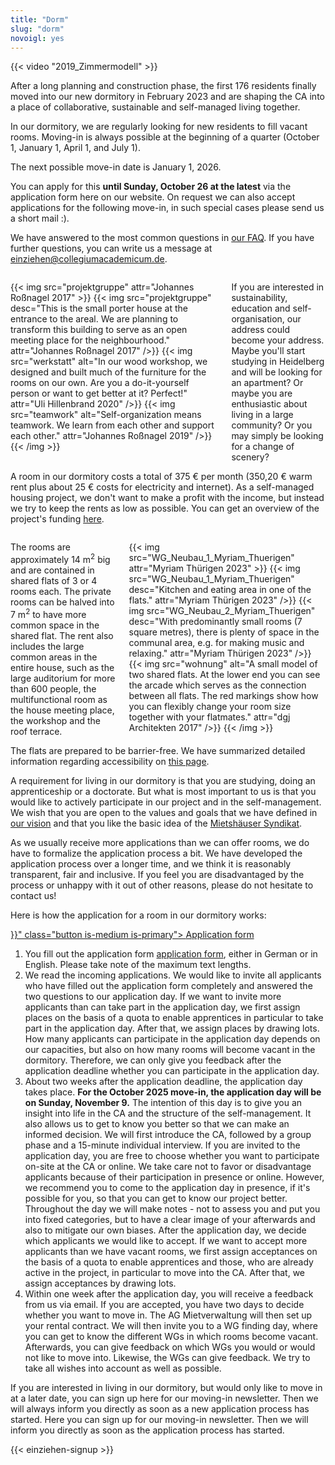 ```yaml
---
title: "Dorm"
slug: "dorm"
novoigl: yes
---
```


{{< video "2019_Zimmermodell" >}}

After a long planning and construction phase, the first 176 residents finally moved into our new dormitory in February 2023 and are shaping the CA into a place of collaborative, sustainable and self-managed living together.

In our dormitory, we are regularly looking for new residents to fill vacant rooms.
Moving-in is always possible at the beginning of a quarter (October 1, January 1, April 1, and July 1).
<!-- Unfortunately, applications for October 2025 move-in are already closed. -->
The next possible move-in date is January 1, 2026.
<!-- You can apply for this starting from the beginning of October via the application form here on our website. On request we can also accept applications for the following move-in, in such special cases please send us a short mail :). -->
You can apply for this <b>until Sunday, October 26 at the latest</b> via the application form here on our website. On request we can also accept applications for the following move-in, in such special cases please send us a short mail :).

We have answered to the most common questions in [our FAQ](/en/faq). If you have further questions, you can write us a message at einziehen@collegiumacademicum.de.

<div class="columns" style="margin-top: 2em;">
    <div class="column">
    {{< img src="projektgruppe" attr="Johannes Roßnagel 2017" >}}
        {{< img src="projektgruppe" desc="This is the small porter house at the entrance to the areal. We are planning to transform this building to serve as an open meeting place for the neighbourhood." attr="Johannes Roßnagel 2017" />}}
        {{< img src="werkstatt" alt="In our wood workshop, we designed and built much of the furniture for the rooms on our own. Are you a do-it-yourself person or want to get better at it? Perfect!" attr="Uli Hillenbrand 2020" />}}
        {{< img src="teamwork" alt="Self-organization means teamwork. We learn from each other and support each other." attr="Johannes Roßnagel 2019" />}}
    {{< /img >}}
    </div>
    <div class="column">
        If you are interested in sustainability, education and self-organisation, our address could become your address. Maybe you'll start studying in Heidelberg and will be looking for an apartment? Or maybe you are enthusiastic about living in a large community? Or you may simply be looking for a change of scenery?
    </div>
</div>

A room in our dormitory costs a total of 375 € per month (350,20 € warm rent plus about 25 € costs for electricity and internet).
As a self-managed housing project, we don't want to make a profit with the income, but instead we try to keep the rents as low as possible. You can get an overview of the project's funding [here](/en/funding).

<div class="columns" style="margin-top: 2em;">
    <div class="column">
        The rooms are approximately 14 m<sup>2</sup> big and are contained in shared flats of 3 or 4 rooms each. The private rooms can be halved into 7 m<sup>2</sup> to have more common space in the shared flat. The rent also includes the large common areas in the entire house, such as the large auditorium for more than 600 people, the multifunctional room as the house meeting place, the workshop and the roof terrace.
    </div>
    <div class="column">
        {{< img src="WG_Neubau_1_Myriam_Thuerigen" attr="Myriam Thürigen 2023" >}}
            {{< img src="WG_Neubau_1_Myriam_Thuerigen" desc="Kitchen and eating area in one of the flats." attr="Myriam Thürigen 2023" />}}
            {{< img src="WG_Neubau_2_Myriam_Thuerigen" desc="With predominantly small rooms (7 square metres), there is plenty of space in the communal area, e.g. for making music and relaxing." attr="Myriam Thürigen 2023" />}}
            {{< img src="wohnung" alt="A small model of two shared flats. At the lower end you can see the arcade which serves as the connection between all flats. The red markings show how you can flexibly change your room size together with your flatmates." attr="dgj Architekten 2017" />}}
        {{< /img >}}
    </div>
</div>

The flats are prepared to be barrier-free. We have summarized detailed information regarding accessibility on [this page](/en/accessibility).

A requirement for living in our dormitory is that you are studying, doing an apprenticeship or a doctorate. But what is most important to us is that you would like to actively participate in our project and in the self-management. We wish that you are open to the values and goals that we have defined in [our vision](/en/vision) and that you like the basic idea of the [Mietshäuser Syndikat](https://www.syndikat.org/en/).

As we usually receive more applications than we can offer rooms, we do have to formalize the application process a bit. We have developed the application process over a longer time, and we think it is reasonably transparent, fair and inclusive. If you feel you are disadvantaged by the process or unhappy with it out of other reasons, please do not hesitate to contact us!

Here is how the application for a room in our dormitory works:

 <div class="buttons is-centered">
    <a href="{{< relref "/pages/wohnen/bewerbung" >}}" class="button is-medium is-primary">
        <span class="icon">
            <i class="icon-home"></i>
        </span>
        <span>Application form</span>
    </a> 
</div>

1. You fill out the application form <a href="/en/application">application form</a>, either in German or in English. Please take note of the maximum text lengths. 
2. We read the incoming applications. We would like to invite all applicants who have filled out the application form completely and answered the two questions to our application day. If we want to invite more applicants than can take part in the application day, we first assign places on the basis of a quota to enable apprentices in particular to take part in the application day. After that, we assign places by drawing lots. How many applicants can participate in the application day depends on our capacities, but also on how many rooms will become vacant in the dormitory. Therefore, we can only give you feedback after the application deadline whether you can participate in the application day.
3. About two weeks after the application deadline, the application day takes place. <b>For the October 2025 move-in, the application day will be on Sunday, November 9.</b> The intention of this day is to give you an insight into life in the CA and the structure of the self-management. It also allows us to get to know you better so that we can make an informed decision. We will first introduce the CA, followed by a group phase and a 15-minute individual interview. If you are invited to the application day, you are free to choose whether you want to participate on-site at the CA or online. We take care not to favor or disadvantage applicants because of their participation in presence or online. However, we recommend you to come to the application day in presence, if it's possible for you, so that you can get to know our project better. Throughout the day we will make notes - not to assess you and put you into fixed categories, but to have a clear image of your afterwards and also to mitigate our own biases. After the application day, we decide which applicants we would like to accept. If we want to accept more applicants than we have vacant rooms, we first assign acceptances on the basis of a quota to enable apprentices and those, who are already active in the project, in particular to move into the CA. After that, we assign acceptances by drawing lots.
4. Within one week after the application day, you will receive a feedback from us via email. If you are accepted, you have two days to decide whether you want to move in. The AG Mietverwaltung will then set up your rental contract. We will then invite you to a WG finding day, where you can get to know the different WGs in which rooms become vacant. Afterwards, you can give feedback on which WGs you would or would not like to move into. Likewise, the WGs can give feedback. We try to take all wishes into account as well as possible. 

If you are interested in living in our dormitory, but would only like to move in at a later date, you can sign up here for our moving-in newsletter. Then we will always inform you directly as soon as a new application process has started.
Here you can sign up for our moving-in newsletter. Then we will inform you directly as soon as the application process has started.

{{< einziehen-signup >}}

